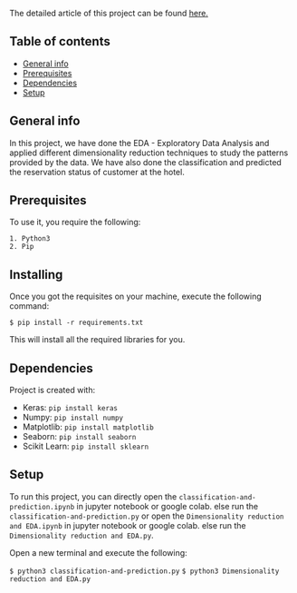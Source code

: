 The detailed article of this project can be found [here.](https://vipinkatara2.medium.com/)

## Table of contents
* [General info](#general-info)
* [Prerequisites](#prerequisites)
* [Dependencies](#dependencies)
* [Setup](#setup)

## General info
In this project, we have done the EDA - Exploratory Data Analysis and applied different dimensionality reduction techniques to study the patterns provided by the data. We have also done the classification and predicted the reservation status of customer at the hotel.


## Prerequisites
To use it, you require the following:

```
1. Python3
2. Pip
```

## Installing
Once you got the requisites on your machine, execute the following command:

```
$ pip install -r requirements.txt
```
This will install all the required libraries for you.
	
## Dependencies
Project is created with:
* Keras: ```pip install keras```
* Numpy: ```pip install numpy```
* Matplotlib: ```pip install matplotlib```
* Seaborn: ```pip install seaborn```
* Scikit Learn: ```pip install sklearn```


	
## Setup
To run this project, you can directly open the ```classification-and-prediction.ipynb``` in jupyter notebook or google colab.
else run the ```classification-and-prediction.py```  or open the ```Dimensionality reduction and EDA.ipynb``` in jupyter notebook or google colab.
else run the ```Dimensionality reduction and EDA.py```.

Open a new terminal and execute the following:

```$ python3 classification-and-prediction.py```
```$ python3 Dimensionality reduction and EDA.py```
